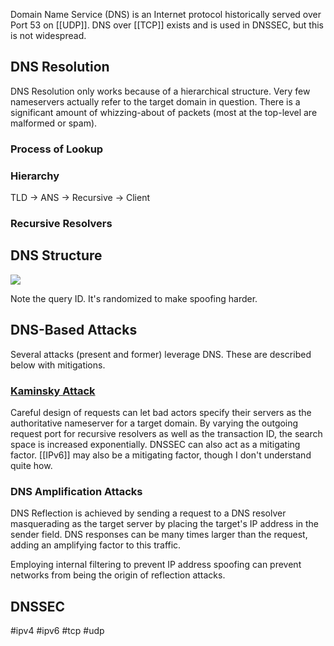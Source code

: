 Domain Name Service (DNS) is an Internet protocol historically served over Port 53 on [[UDP]]. DNS over [[TCP]] exists and is used in DNSSEC, but this is not widespread.

## DNS Resolution
DNS Resolution only works because of a hierarchical structure. Very few nameservers actually refer to the target domain in question. There is a significant amount of whizzing-about of packets (most at the top-level are malformed or spam).

### Process of Lookup


### Hierarchy
TLD -> ANS -> Recursive -> Client

### Recursive Resolvers


## DNS Structure
![](http://unixwiz.net/images/dns-query-packet.gif)

Note the query ID. It's randomized to make spoofing harder.
## DNS-Based Attacks
Several attacks (present and former) leverage DNS. These are described below with mitigations.
### [Kaminsky Attack](http://unixwiz.net/techtips/iguide-kaminsky-dns-vuln.html)
Careful design of requests can let bad actors specify their servers as the authoritative nameserver for a target domain. 
By varying the outgoing request port for recursive resolvers as well as the transaction ID, the search space is increased exponentially. DNSSEC can also act as a mitigating factor. [[IPv6]] may also be a mitigating factor, though I don't understand quite how.

### DNS Amplification Attacks
DNS Reflection is achieved by sending a request to a DNS resolver masquerading as the target server by placing the target's IP address in the sender field. DNS responses can be many times larger than the request, adding an amplifying factor to this traffic.

Employing internal filtering to prevent IP address spoofing can prevent networks from being the origin of reflection attacks.

## DNSSEC

#ipv4 #ipv6
#tcp #udp